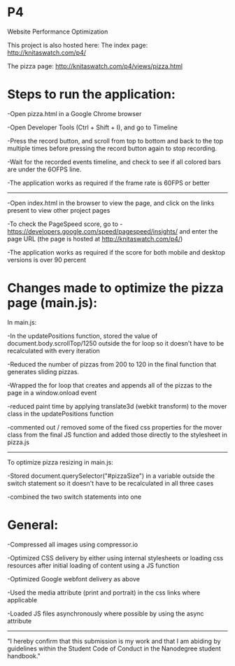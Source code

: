 # P4
Website Performance Optimization

This project is also hosted here:
The index page:
http://knitaswatch.com/p4/

The pizza page:
http://knitaswatch.com/p4/views/pizza.html


# Steps to run the application:

-Open pizza.html in a Google Chrome browser

-Open Developer Tools (Ctrl + Shift + I), and go to Timeline

-Press the record button, and scroll from top to bottom and back to the top
 multiple times before pressing the record button again to stop recording. 
 
-Wait for the recorded events timeline, and check to see if all colored bars are 
under the 6OFPS line.

-The application works as required if the frame rate is 60FPS or better

---
-Open index.html in the browser to view the page, and click on the links present to
view other project pages

-To check the PageSpeed score, go to -
 https://developers.google.com/speed/pagespeed/insights/
 and enter the page URL (the page is hosted at http://knitaswatch.com/p4/)
 
-The application works as required if the score for both 
 mobile and desktop versions is over 90 percent

# Changes made to optimize the pizza page (main.js):

In main.js:

-In the updatePositions function, stored the value of document.body.scrollTop/1250
outside the for loop so it doesn't have to be recalculated with every iteration

-Reduced the number of pizzas from 200 to 120 in the final function that generates 
sliding pizzas.

-Wrapped the for loop that creates and appends all of the pizzas to 
the page in a window.onload event

-reduced paint time by applying translate3d (webkit transform) to the mover class in 
the updatePositions function

-commented out / removed some of the fixed css properties for the mover class from
the final JS function and added those directly to the stylesheet in pizza.js

---
To optimize pizza resizing in main.js:

-Stored document.querySelector("#pizzaSize") in a variable outside the switch 
statement so it doesn't have to be recalculated in all three cases

-combined the two switch statements into one

# General:
-Compressed all images using compressor.io

-Optimized CSS delivery by either using internal stylesheets or loading css 
resources after initial loading of content using a JS function

-Optimized Google webfont delivery as above

-Used the media attribute (print and portrait) in the css links where applicable

-Loaded JS files asynchronously where possible by using the async attribute

---
"I hereby confirm that this submission is my work and that I am abiding by guidelines within the Student Code of Conduct in the Nanodegree student handbook."
